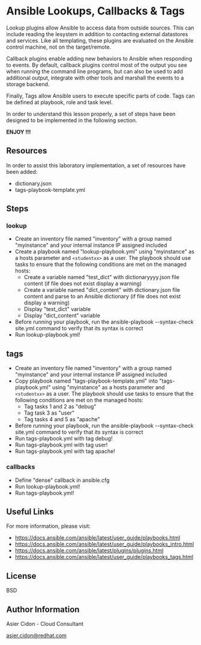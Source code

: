 # Ansible Lookups, Callbacks & Tags

Lookup plugins allow Ansible to access data from outside sources. This can include reading the lesystem in addition to contacting external datastores and services. Like all templating, these plugins are evaluated on the Ansible control machine, not on the target/remote.

Callback plugins enable adding new behaviors to Ansible when responding to events. By default, callback plugins control most of the output you see when running the command line programs, but can also be used to add additional output, integrate with other tools and marshall the events to a storage backend.

Finally, Tags allow Ansible users to execute specific parts of code. Tags can be defined at playbook, role and task level.

In order to understand this lesson properly, a set of steps have been designed to be implemented in the following section.

**ENJOY !!!**

## Resources

In order to assist this laboratory implementation, a set of resources have been added:

-   dictionary.json
-   tags-playbook-template.yml

## Steps

### lookup

-   Create an inventory file named "inventory" with a group named "myinstance" and your internal instance IP assigned included
-   Create a playbook named "lookup-playbook.yml" using "myinstance" as a hosts parameter and `<studentxx>` as a user. The playbook should use tasks to ensure that the following conditions are met on the managed hosts:
    -   Create a variable named "test_dict" with dictionaryyyy.json file content (if file does not exist display a warning)
    -   Create a variable named "dict_content" with dictionary.json file content and parse to an Ansible dictionary (if file does not exist display a warning)
    -   Display "test_dict" variable
    -   Display "dict_content" variable
-   Before running your playbook, run the ansible-playbook --syntax-check site.yml command to verify that its syntax is correct
-   Run lookup-playbook.yml!

## tags

-   Create an inventory file named "inventory" with a group named "myinstance" and your internal instance IP assigned included
-   Copy playbook named "tags-playbook-template.yml" into "tags-playbook.yml" using "myinstance" as a hosts parameter and `<studentxx>` as a user. The playbook should use tasks to ensure that the following conditions are met on the managed hosts:
    -   Tag tasks 1 and 2 as "debug" 
    -   Tag task 3 as "user"
    -   Tag tasks 4 and 5 as "apache"
-   Before running your playbook, run the ansible-playbook --syntax-check site.yml command to verify that its syntax is correct
-   Run tags-playbook.yml with tag debug!
-   Run tags-playbook.yml with tag user!
-   Run tags-playbook.yml with tag apache!

### callbacks

-   Define "dense" callback in ansible.cfg
-   Run lookup-playbook.yml!
-   Run tags-playbook.yml!

## Useful Links

For more information, please visit:

-   https://docs.ansible.com/ansible/latest/user_guide/playbooks.html
-   https://docs.ansible.com/ansible/latest/user_guide/playbooks_intro.html
-   https://docs.ansible.com/ansible/latest/plugins/plugins.html
-   https://docs.ansible.com/ansible/latest/user_guide/playbooks_tags.html

License
-------

BSD

Author Information
------------------

 Asier Cidon - Cloud Consultant

 asier.cidon@redhat.com